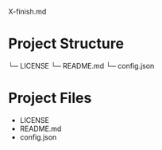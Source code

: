 X-finish.md

# Project Structure

└─ LICENSE
└─ README.md
└─ config.json


# Project Files

- LICENSE
- README.md
- config.json

